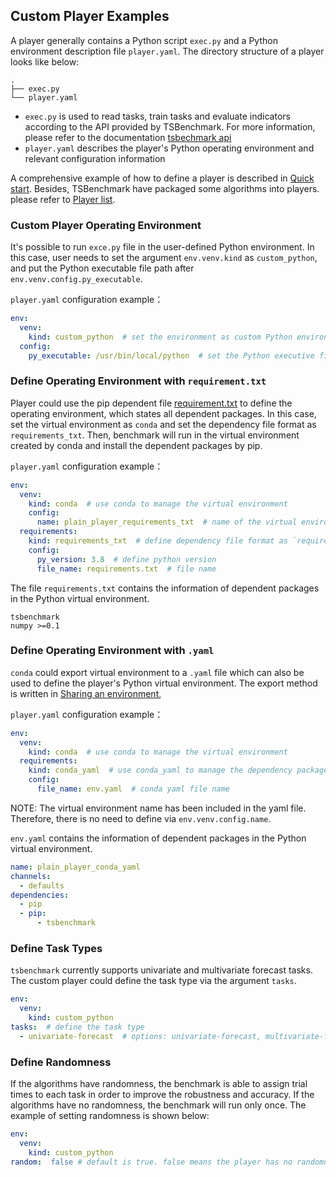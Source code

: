 ## Custom Player Examples

A player generally contains a Python script `exec.py` and a Python environment description file `player.yaml`. The directory structure of a player looks like below:
```shell
.
├── exec.py
└── player.yaml
```

- `exec.py` is used to read tasks, train tasks and evaluate indicators according to the API provided by TSBenchmark. 
For more information, please refer to the documentation [tsbechmark api]()
- `player.yaml` describes the player's Python operating environment and relevant configuration information 

A comprehensive example of how to define a player is described in [Quick start](quickstart.md). 
Besides, TSBenchmark have packaged some algorithms into players.  please refer to [Player list](https://github.com/DataCanvasIO/TSBenchmark/tree/main/players).


### Custom Player Operating Environment 

It's possible to run `exce.py` file in the user-defined Python environment. In this case, user needs to set the argument `env.venv.kind` as `custom_python`,
and put the Python executable file path after `env.venv.config.py_executable`.

`player.yaml` configuration example：
```yaml
env:
  venv:
    kind: custom_python  # set the environment as custom Python environment 
  config:
    py_executable: /usr/bin/local/python  # set the Python executive file path; otherwise use the default path
```

### Define Operating Environment with `requirement.txt`

Player could use the pip dependent file [requirement.txt](https://pip.pypa.io/en/stable/reference/requirements-file-format/) to define the operating environment, which states all dependent packages.
In this case, set the virtual environment as `conda` and set the dependency file format as `requirements_txt`. Then, benchmark will run in the virtual environment created by conda and install the dependent packages by pip.

`player.yaml` configuration example：
```yaml
env:
  venv:
    kind: conda  # use conda to manage the virtual environment
    config:
      name: plain_player_requirements_txt  # name of the virtual environment
  requirements:
    kind: requirements_txt  # define dependency file format as `requirements_txt`
    config:
      py_version: 3.8  # define python version
      file_name: requirements.txt  # file name 
```

The file `requirements.txt` contains the information of dependent packages in the Python virtual environment.
```
tsbenchmark
numpy >=0.1 
```

### Define Operating Environment with `.yaml` 

`conda` could export virtual environment to a `.yaml` file which can also be used to define the player's Python virtual environment. The export method is written in [Sharing an environment](https://docs.conda.io/projects/conda/en/latest/user-guide/tasks/manage-environments.html#sharing-an-environment
), 

`player.yaml` configuration example：
```yaml
env:
  venv:
    kind: conda  # use conda to manage the virtual environment
  requirements:
    kind: conda_yaml  # use conda_yaml to manage the dependency packages
    config:
      file_name: env.yaml  # conda yaml file name
```

NOTE: The virtual environment name has been included in the yaml file. Therefore, there is no need to define via `env.venv.config.name`.

`env.yaml` contains the information of dependent packages in the Python virtual environment.
```yaml
name: plain_player_conda_yaml
channels:
  - defaults
dependencies:
  - pip
  - pip:
      - tsbenchmark
```

### Define Task Types

`tsbenchmark` currently supports univariate and multivariate forecast tasks.  The custom player could define the task type via the argument `tasks`.

```yaml
env:
  venv:
    kind: custom_python
tasks:  # define the task type 
  - univariate-forecast  # options: univariate-forecast, multivariate-forecast 

```

### Define Randomness

If the algorithms have randomness, the benchmark is able to assign trial times to each task in order to improve the robustness and accuracy.
If the algorithms have no randomness, the benchmark will run only once. The example of setting randomness is shown below:
```yaml
env:
  venv:
    kind: custom_python
random:  false # default is true. false means the player has no randomness
```